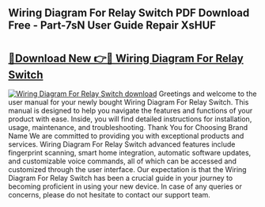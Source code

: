 ## Wiring Diagram For Relay Switch PDF Download Free - Part-7sN User Guide Repair XsHUF

# <h2><a href="http://dfqjuuu.blite.top/?on=Wiring+Diagram+For+Relay+Switch">🔗Download New 👉🔴 Wiring Diagram For Relay Switch</a></h2>

[![Wiring Diagram For Relay Switch download](https://i.imgur.com/lujVjoI.png)](http://dfqjuuu.blite.top/?on=Wiring+Diagram+For+Relay+Switch)
Greetings and welcome to the user manual for your newly bought Wiring Diagram For Relay Switch. This manual is designed to help you navigate the features and functions of your product with ease. Inside, you will find detailed instructions for installation, usage, maintenance, and troubleshooting. Thank You for Choosing Brand Name We are committed to providing you with exceptional products and services. Wiring Diagram For Relay Switch advanced features include fingerprint scanning, smart home integration, automatic software updates, and customizable voice commands, all of which can be accessed and customized through the user interface. Our expectation is that the Wiring Diagram For Relay Switch has been a crucial guide in your journey to becoming proficient in using your new device. In case of any queries or concerns, please do not hesitate to contact our support team.
